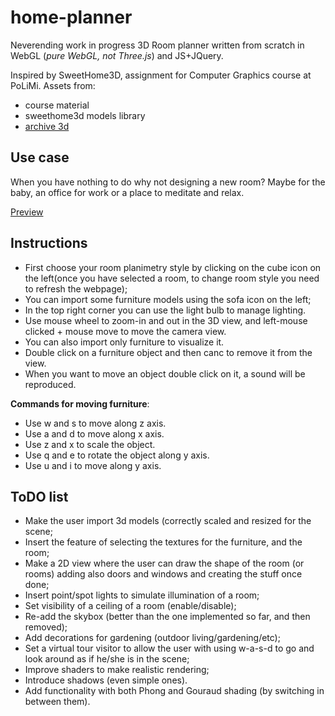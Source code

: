 # home-planner

Neverending work in progress 3D Room planner written from scratch in WebGL (*pure WebGL, not Three.js*) and JS+JQuery.

Inspired by SweetHome3D, assignment for Computer Graphics course at PoLiMi.
Assets from:
* course material
* sweethome3d models library
* [archive 3d](https://archive3d.net)

## Use case

When you have nothing to do why not designing a new room?
Maybe for the baby, an office for work or a place to meditate and relax.

[Preview](https://planner.dueacaso.it)

## Instructions

* First choose your room planimetry style by clicking on the cube icon on the left(once you have selected a room, to change room style you need to refresh the webpage);
* You can import some furniture models using the sofa icon on the left;
* In the top right corner you can use the light bulb to manage lighting.
* Use mouse wheel to zoom-in and out in the 3D view, and left-mouse clicked + mouse move to move the camera view.
* You can also import only furniture to visualize it.
* Double click on a furniture object and then canc to remove it from the view.
* When you want to move an object double click on it, a sound will be reproduced.

**Commands for moving furniture**:

* Use w and s to move along z axis.
* Use a and d to move along x axis.
* Use z and x to scale the object.
* Use q and e to rotate the object along y axis.
* Use u and i to move along y axis.

## ToDO list

* Make the user import 3d models (correctly scaled and resized for the scene;
* Insert the feature of selecting the textures for the furniture, and the room;
* Make a 2D view where the user can draw the shape of the room (or rooms) adding also doors and windows and creating the stuff once done;
* Insert point/spot lights to simulate illumination of a room;
* Set visibility of a ceiling of a room (enable/disable);
* Re-add the skybox (better than the one implemented so far, and then removed);
* Add decorations for gardening (outdoor living/gardening/etc);
* Set a virtual tour visitor to allow the user with using w-a-s-d to go and look around as if he/she is in the scene;
* Improve shaders to make realistic rendering;
* Introduce shadows (even simple ones).
* Add functionality with both Phong and Gouraud shading (by switching in between them).
